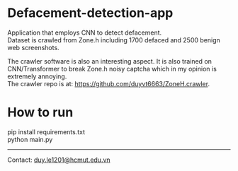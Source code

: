 # Defacement-detection-app  
Application that employs CNN to detect defacement.  
Dataset is crawled from Zone.h including 1700 defaced and 2500 benign web screenshots.  

The crawler software is also an interesting aspect. It is also trained on CNN/Transformer to break Zone.h noisy captcha which in my opinion is extremely annoying.  
The crawler repo is at: https://github.com/duyvt6663/ZoneH.crawler.

# How to run  
pip install requirements.txt  
python main.py
 
---
Contact: duy.le1201@hcmut.edu.vn
